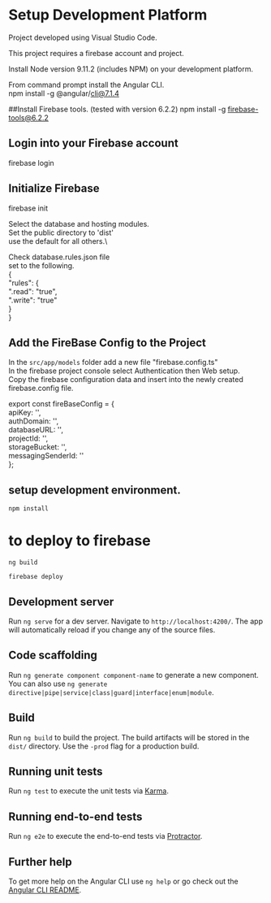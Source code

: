 # Setup Development Platform

Project developed using Visual Studio Code.  

This project requires a firebase account and project.  

Install Node version 9.11.2 (includes NPM)  on your development platform.

From command prompt install the Angular CLI. \
npm install -g @angular/cli@7.1.4

##Install Firebase tools.  (tested with version 6.2.2) 
npm install -g firebase-tools@6.2.2  

## Login into your Firebase account 
firebase login

## Initialize Firebase
firebase init 

Select the database and hosting modules. \
Set the public directory to 'dist'  \
use the default for all others.\

Check database.rules.json file \
set to the following. \
{ \
  "rules": { \
    ".read": "true", \
    ".write": "true" \
  } \
} 

## Add the FireBase Config to the Project
In the `src/app/models` folder add a new file "firebase.config.ts" \
In the firebase project console select Authentication then Web setup. \
Copy the firebase configuration data and insert into the newly created\
firebase.config file.

export const fireBaseConfig = { \
    apiKey: '', \
    authDomain: '', \
    databaseURL: '', \
    projectId: '', \
    storageBucket: '', \
    messagingSenderId: '' \
};

## setup development environment. 
    npm install

# to deploy to firebase
    ng build

    firebase deploy


## Development server

Run `ng serve` for a dev server. Navigate to `http://localhost:4200/`. The app will automatically reload if you change any of the source files.

## Code scaffolding

Run `ng generate component component-name` to generate a new component. You can also use `ng generate directive|pipe|service|class|guard|interface|enum|module`.

## Build

Run `ng build` to build the project. The build artifacts will be stored in the `dist/` directory. Use the `-prod` flag for a production build.

## Running unit tests

Run `ng test` to execute the unit tests via [Karma](https://karma-runner.github.io).

## Running end-to-end tests

Run `ng e2e` to execute the end-to-end tests via [Protractor](http://www.protractortest.org/).

## Further help

To get more help on the Angular CLI use `ng help` or go check out the [Angular CLI README](https://github.com/angular/angular-cli/blob/master/README.md).
